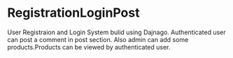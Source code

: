 # RegistrationLoginPost
User Registraion and Login System bulid using Dajnago.
Authenticated user can post a comment in post section.
Also admin can add some products.Products can be viewed by authenticated user.
